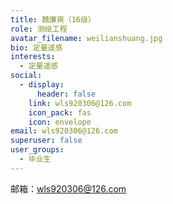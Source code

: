 ```yaml
---
title: 魏廉爽（16级）
role: 测绘工程
avatar_filename: weilianshuang.jpg
bio: 定量遥感
interests:
  - 定量遥感
social:
  - display:
      header: false
    link: wls920306@126.com
    icon_pack: fas
    icon: envelope
email: wls920306@126.com
superuser: false
user_groups:
  - 毕业生
---
```

邮箱：wls920306@126.com